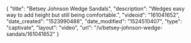 {
    "title": "Betsey Johnson Wedge Sandals",
    "description": "Wedges easy way to add height but still being comfortable.",
    "videoid": "161041652",
    "date_created": "1523990488",
    "date_modified": "1524510407",
    "type": "captivate",
    "layout": "video",
    "url": "\/v\/betsey-johnson-wedge-sandals\/161041652"
}